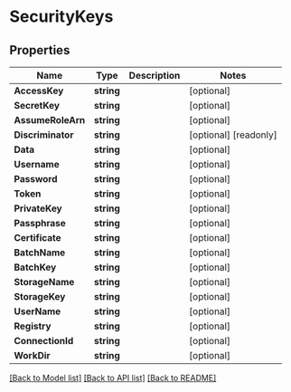 # SecurityKeys

## Properties

Name | Type | Description | Notes
------------ | ------------- | ------------- | -------------
**AccessKey** | **string** |  | [optional] 
**SecretKey** | **string** |  | [optional] 
**AssumeRoleArn** | **string** |  | [optional] 
**Discriminator** | **string** |  | [optional] [readonly] 
**Data** | **string** |  | [optional] 
**Username** | **string** |  | [optional] 
**Password** | **string** |  | [optional] 
**Token** | **string** |  | [optional] 
**PrivateKey** | **string** |  | [optional] 
**Passphrase** | **string** |  | [optional] 
**Certificate** | **string** |  | [optional] 
**BatchName** | **string** |  | [optional] 
**BatchKey** | **string** |  | [optional] 
**StorageName** | **string** |  | [optional] 
**StorageKey** | **string** |  | [optional] 
**UserName** | **string** |  | [optional] 
**Registry** | **string** |  | [optional] 
**ConnectionId** | **string** |  | [optional] 
**WorkDir** | **string** |  | [optional] 

[[Back to Model list]](../README.md#documentation-for-models) [[Back to API list]](../README.md#documentation-for-api-endpoints) [[Back to README]](../README.md)


